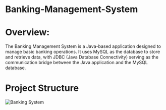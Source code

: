 # Banking-Management-System
# Overview:
The Banking Management System is a Java-based application designed to manage basic banking operations. It uses MySQL as the database to store and retrieve data, with JDBC (Java Database Connectivity) serving as the communication bridge between the Java application and the MySQL database.
# Project Structure
![Banking System](https://github.com/Kirttinath/Banking-Management-System/assets/114137699/766512fe-647a-4dc7-80f2-1fe1f29865b9)


